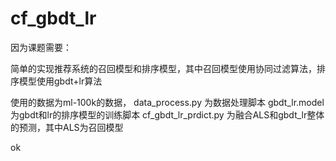 # cf_gbdt_lr
因为课题需要：

简单的实现推荐系统的召回模型和排序模型，其中召回模型使用协同过滤算法，排序模型使用gbdt+lr算法

使用的数据为ml-100k的数据，
data_process.py 为数据处理脚本
gbdt_lr.model 为gbdt和lr的排序模型的训练脚本
cf_gbdt_lr_prdict.py 为融合ALS和gbdt_lr整体的预测，其中ALS为召回模型

ok